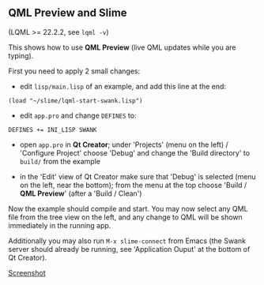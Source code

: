 
QML Preview and Slime
---------------------

(LQML >= 22.2.2, see `lqml -v`)

This shows how to use **QML Preview** (live QML updates while you are typing).

First you need to apply 2 small changes:

* edit `lisp/main.lisp` of an example, and add this line at the end:
```
(load "~/slime/lqml-start-swank.lisp")
```

* edit `app.pro` and change `DEFINES` to:
```
DEFINES += INI_LISP SWANK
```
* open `app.pro` in **Qt Creator**; under 'Projects' (menu on the left) /
  'Configure Project' choose 'Debug' and change the 'Build directory' to
  `build/` from the example

* in the 'Edit' view of Qt Creator make sure that 'Debug' is selected (menu on
  the left, near the bottom); from the menu at the top choose 'Build / **QML
  Preview**' (after a 'Build / Clean')

Now the example should compile and start. You may now select any QML file from
the tree view on the left, and any change to QML will be shown immediately in
the running app.

Additionally you may also run `M-x slime-connect` from Emacs (the Swank server
should already be running, see 'Application Ouput' at the bottom of Qt
Creator).

[Screenshot](screenshots/qml-live-preview-and-slime.jpg)
